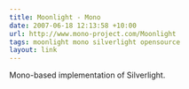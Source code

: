 ```yaml
---
title: Moonlight - Mono
date: 2007-06-18 12:13:58 +10:00
url: http://www.mono-project.com/Moonlight
tags: moonlight mono silverlight opensource
layout: link
---
```

Mono-based implementation of Silverlight.
